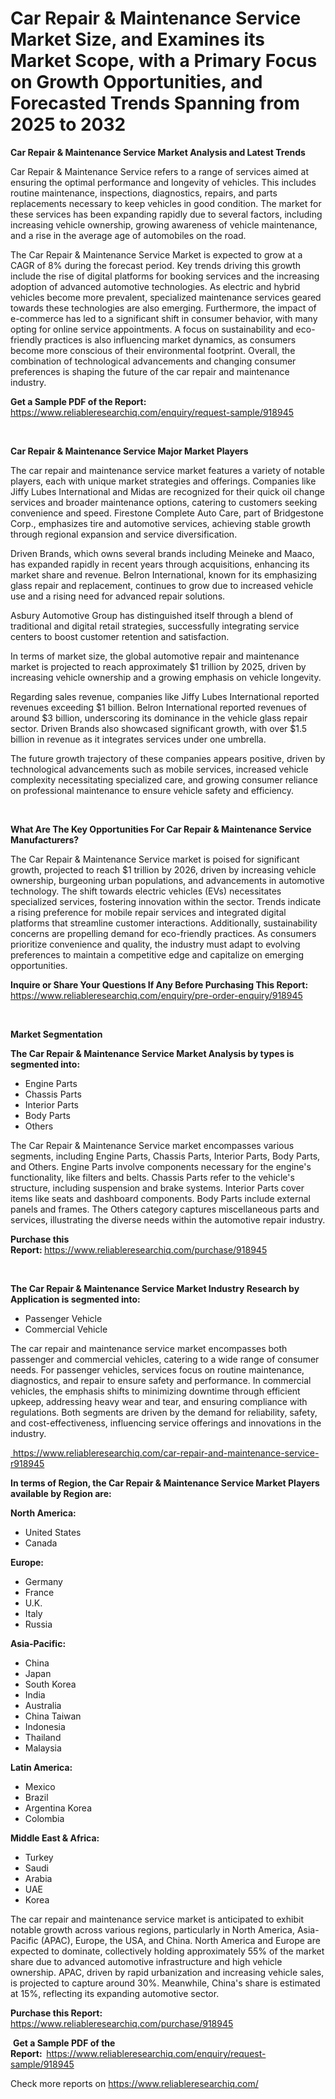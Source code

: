 <p><h1>Car Repair & Maintenance Service Market Size, and Examines its Market Scope, with a Primary Focus on Growth Opportunities, and Forecasted Trends Spanning from 2025 to 2032</h1></p><p><strong>Car Repair & Maintenance Service Market Analysis and Latest Trends</strong></p>
<p><p>Car Repair & Maintenance Service refers to a range of services aimed at ensuring the optimal performance and longevity of vehicles. This includes routine maintenance, inspections, diagnostics, repairs, and parts replacements necessary to keep vehicles in good condition. The market for these services has been expanding rapidly due to several factors, including increasing vehicle ownership, growing awareness of vehicle maintenance, and a rise in the average age of automobiles on the road.</p><p>The Car Repair & Maintenance Service Market is expected to grow at a CAGR of 8% during the forecast period. Key trends driving this growth include the rise of digital platforms for booking services and the increasing adoption of advanced automotive technologies. As electric and hybrid vehicles become more prevalent, specialized maintenance services geared towards these technologies are also emerging. Furthermore, the impact of e-commerce has led to a significant shift in consumer behavior, with many opting for online service appointments. A focus on sustainability and eco-friendly practices is also influencing market dynamics, as consumers become more conscious of their environmental footprint. Overall, the combination of technological advancements and changing consumer preferences is shaping the future of the car repair and maintenance industry.</p></p>
<p><strong>Get a Sample PDF of the Report:&nbsp;</strong> <a href="https://www.reliableresearchiq.com/enquiry/request-sample/918945?utm_campaign=2797&utm_medium=2&utm_source=Github&utm_content=ia&utm_term=07032025&utm_id=car-repair-maintenance-service">https://www.reliableresearchiq.com/enquiry/request-sample/918945</a></p>
<p>&nbsp;</p>
<p><strong>Car Repair & Maintenance Service Major Market Players</strong></p>
<p><p>The car repair and maintenance service market features a variety of notable players, each with unique market strategies and offerings. Companies like Jiffy Lubes International and Midas are recognized for their quick oil change services and broader maintenance options, catering to customers seeking convenience and speed. Firestone Complete Auto Care, part of Bridgestone Corp., emphasizes tire and automotive services, achieving stable growth through regional expansion and service diversification.</p><p>Driven Brands, which owns several brands including Meineke and Maaco, has expanded rapidly in recent years through acquisitions, enhancing its market share and revenue. Belron International, known for its emphasizing glass repair and replacement, continues to grow due to increased vehicle use and a rising need for advanced repair solutions. </p><p>Asbury Automotive Group has distinguished itself through a blend of traditional and digital retail strategies, successfully integrating service centers to boost customer retention and satisfaction.</p><p>In terms of market size, the global automotive repair and maintenance market is projected to reach approximately $1 trillion by 2025, driven by increasing vehicle ownership and a growing emphasis on vehicle longevity. </p><p>Regarding sales revenue, companies like Jiffy Lubes International reported revenues exceeding $1 billion. Belron International reported revenues of around $3 billion, underscoring its dominance in the vehicle glass repair sector. Driven Brands also showcased significant growth, with over $1.5 billion in revenue as it integrates services under one umbrella.</p><p>The future growth trajectory of these companies appears positive, driven by technological advancements such as mobile services, increased vehicle complexity necessitating specialized care, and growing consumer reliance on professional maintenance to ensure vehicle safety and efficiency.</p></p>
<p>&nbsp;</p>
<p><strong>What Are The Key Opportunities For Car Repair & Maintenance Service Manufacturers?</strong></p>
<p><p>The Car Repair & Maintenance Service market is poised for significant growth, projected to reach $1 trillion by 2026, driven by increasing vehicle ownership, burgeoning urban populations, and advancements in automotive technology. The shift towards electric vehicles (EVs) necessitates specialized services, fostering innovation within the sector. Trends indicate a rising preference for mobile repair services and integrated digital platforms that streamline customer interactions. Additionally, sustainability concerns are propelling demand for eco-friendly practices. As consumers prioritize convenience and quality, the industry must adapt to evolving preferences to maintain a competitive edge and capitalize on emerging opportunities.</p></p>
<p><strong>Inquire or Share Your Questions If Any Before Purchasing This Report:</strong> <a href="https://www.reliableresearchiq.com/enquiry/pre-order-enquiry/918945?utm_campaign=2797&utm_medium=2&utm_source=Github&utm_content=ia&utm_term=07032025&utm_id=car-repair-maintenance-service">https://www.reliableresearchiq.com/enquiry/pre-order-enquiry/918945</a></p>
<p>&nbsp;</p>
<p><strong>Market Segmentation</strong></p>
<p><strong>The Car Repair & Maintenance Service Market Analysis by types is segmented into:</strong></p>
<p><ul><li>Engine Parts</li><li>Chassis Parts</li><li>Interior Parts</li><li>Body Parts</li><li>Others</li></ul></p>
<p><p>The Car Repair & Maintenance Service market encompasses various segments, including Engine Parts, Chassis Parts, Interior Parts, Body Parts, and Others. Engine Parts involve components necessary for the engine's functionality, like filters and belts. Chassis Parts refer to the vehicle's structure, including suspension and brake systems. Interior Parts cover items like seats and dashboard components. Body Parts include external panels and frames. The Others category captures miscellaneous parts and services, illustrating the diverse needs within the automotive repair industry.</p></p>
<p><strong>Purchase this Report:&nbsp;</strong><a href="https://www.reliableresearchiq.com/purchase/918945?utm_campaign=2797&utm_medium=2&utm_source=Github&utm_content=ia&utm_term=07032025&utm_id=car-repair-maintenance-service">https://www.reliableresearchiq.com/purchase/918945</a></p>
<p>&nbsp;</p>
<p><strong>The Car Repair & Maintenance Service Market Industry Research by Application is segmented into:</strong></p>
<p><ul><li>Passenger Vehicle</li><li>Commercial Vehicle</li></ul></p>
<p><p>The car repair and maintenance service market encompasses both passenger and commercial vehicles, catering to a wide range of consumer needs. For passenger vehicles, services focus on routine maintenance, diagnostics, and repair to ensure safety and performance. In commercial vehicles, the emphasis shifts to minimizing downtime through efficient upkeep, addressing heavy wear and tear, and ensuring compliance with regulations. Both segments are driven by the demand for reliability, safety, and cost-effectiveness, influencing service offerings and innovations in the industry.</p></p>
<p><a href="https://www.reliableresearchiq.com/car-repair-and-maintenance-service-r918945?utm_campaign=2797&utm_medium=2&utm_source=Github&utm_content=ia&utm_term=07032025&utm_id=car-repair-maintenance-service">&nbsp;https://www.reliableresearchiq.com/car-repair-and-maintenance-service-r918945</a></p>
<p><strong>In terms of Region, the Car Repair & Maintenance Service Market Players available by Region are:</strong></p>
<p>
    <p> <strong> North America: </strong>
        <ul>
            <li>United States</li>
            <li>Canada</li>
        </ul>
        </p> 
    <p> <strong> Europe: </strong>
        <ul>
            <li>Germany</li>
            <li>France</li>
            <li>U.K.</li>
            <li>Italy</li>
            <li>Russia</li>
        </ul>
        </p> 
    <p> <strong> Asia-Pacific: </strong>
        <ul>
            <li>China</li>
            <li>Japan</li>
            <li>South Korea</li>
            <li>India</li>
            <li>Australia</li>
            <li>China Taiwan</li>
            <li>Indonesia</li>
            <li>Thailand</li>
            <li>Malaysia</li>
        </ul>
        </p> 
    <p> <strong> Latin America: </strong>
        <ul>
            <li>Mexico</li>
            <li>Brazil</li>
            <li>Argentina Korea</li>
            <li>Colombia</li>
        </ul>
        </p> 
    <p> <strong> Middle East & Africa: </strong>
        <ul>
            <li>Turkey</li>
            <li>Saudi</li>
            <li>Arabia</li>
            <li>UAE</li>
            <li>Korea</li>
        </ul>
    </p>
    </p>
<p><p>The car repair and maintenance service market is anticipated to exhibit notable growth across various regions, particularly in North America, Asia-Pacific (APAC), Europe, the USA, and China. North America and Europe are expected to dominate, collectively holding approximately 55% of the market share due to advanced automotive infrastructure and high vehicle ownership. APAC, driven by rapid urbanization and increasing vehicle sales, is projected to capture around 30%. Meanwhile, China's share is estimated at 15%, reflecting its expanding automotive sector.</p></p>
<p><strong>Purchase this Report: </strong><a href="https://www.reliableresearchiq.com/purchase/918945?utm_campaign=2797&utm_medium=2&utm_source=Github&utm_content=ia&utm_term=07032025&utm_id=car-repair-maintenance-service">https://www.reliableresearchiq.com/purchase/918945</a></p>
<p>&nbsp;<strong>Get a Sample PDF of the Report:&nbsp;&nbsp;</strong><a href="https://www.reliableresearchiq.com/enquiry/request-sample/918945?utm_campaign=2797&utm_medium=2&utm_source=Github&utm_content=ia&utm_term=07032025&utm_id=car-repair-maintenance-service">https://www.reliableresearchiq.com/enquiry/request-sample/918945</a></p>
<p><strong></strong></p>
<p>Check more reports on <a href="https://www.reliableresearchiq.com/?utm_campaign=2797&utm_medium=2&utm_source=Github&utm_content=ia&utm_term=07032025&utm_id=car-repair-maintenance-service">https://www.reliableresearchiq.com/</a></p>